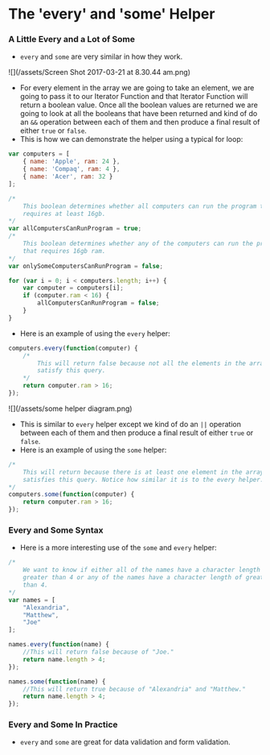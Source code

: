 # The 'every' and 'some' Helper

### A Little Every and a Lot of Some

* `every` and `some` are very similar in how they work.

![](/assets/Screen Shot 2017-03-21 at 8.30.44 am.png)

* For every element in the array we are going to take an element, we are going to pass it to our Iterator Function and that Iterator Function will return a boolean value. Once all the boolean values are returned we are going to look at all the booleans that have been returned and kind of do an `&&` operation between each of them and then produce a final result of either `true` or `false`.
* This is how we can demonstrate the helper using a typical for loop:

```js
var computers = [
    { name: 'Apple', ram: 24 },
    { name: 'Compaq', ram: 4 },
    { name: 'Acer', ram: 32 }
];

/*
    This boolean determines whether all computers can run the program that
    requires at least 16gb.
*/
var allComputersCanRunProgram = true;
/*
    This boolean determines whether any of the computers can run the program
    that requires 16gb ram.
*/
var onlySomeComputersCanRunProgram = false;

for (var i = 0; i < computers.length; i++) {
    var computer = computers[i];
    if (computer.ram < 16) {
        allComputersCanRunProgram = false;
    }
}
```

* Here is an example of using the `every` helper:

```js
computers.every(function(computer) {
    /*
        This will return false because not all the elements in the array
        satisfy this query.
    */
    return computer.ram > 16;
});
```

![](/assets/some helper diagram.png)

* This is similar to `every` helper except we kind of do an `||` operation between each of them and then produce a final result of either `true` or `false`.
* Here is an example of using the `some` helper:

```js
/*
    This will return because there is at least one element in the array that
    satisfies this query. Notice how similar it is to the every helper.
*/
computers.some(function(computer) {
    return computer.ram > 16;
});
```

### Every and Some Syntax

* Here is a more interesting use of the `some` and `every` helper:

```js
/*
    We want to know if either all of the names have a character length of
    greater than 4 or any of the names have a character length of greater
    than 4.
*/
var names = [
    "Alexandria",
    "Matthew",
    "Joe"
];

names.every(function(name) {
    //This will return false because of "Joe."
    return name.length > 4;
});

names.some(function(name) {
    //This will return true because of "Alexandria" and "Matthew."
    return name.length > 4;
});
```

### Every and Some In Practice

* `every` and `some` are great for data validation and form validation.



